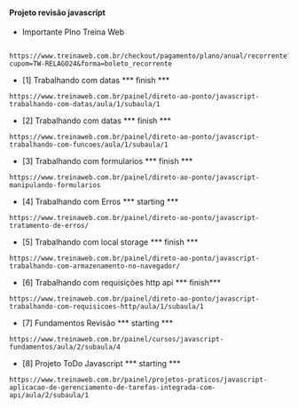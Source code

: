 #### Projeto revisão javascript
* Importante Plno Treina Web
```
  https://www.treinaweb.com.br/checkout/pagamento/plano/anual/recorrente?cupom=TW-RELAGO24&forma=boleto_recorrente
```

* [1] Trabalhando com datas *** finish ***
```
https://www.treinaweb.com.br/painel/direto-ao-ponto/javascript-trabalhando-com-datas/aula/1/subaula/1
```

* [2] Trabalhando com datas *** finish ***
```
https://www.treinaweb.com.br/painel/direto-ao-ponto/javascript-trabalhando-com-funcoes/aula/1/subaula/1
```

* [3] Trabalhando com formularios *** finish ***
```
https://www.treinaweb.com.br/painel/direto-ao-ponto/javascript-manipulando-formularios
```

* [4] Trabalhando com Erros *** starting ***
```
https://www.treinaweb.com.br/painel/direto-ao-ponto/javascript-tratamento-de-erros/
```

* [5] Trabalhando com local storage *** finish ***
```
https://www.treinaweb.com.br/painel/direto-ao-ponto/javascript-trabalhando-com-armazenamento-no-navegador/
```

* [6] Trabalhando com requisições http api  *** finish***
```
https://www.treinaweb.com.br/painel/direto-ao-ponto/javascript-trabalhando-com-requisicoes-http/aula/1/subaula/1
```

* [7] Fundamentos Revisão *** starting ***
```
https://www.treinaweb.com.br/painel/cursos/javascript-fundamentos/aula/2/subaula/4
```

* [8] Projeto ToDo Javascript *** starting ***
```
https://www.treinaweb.com.br/painel/projetos-praticos/javascript-aplicacao-de-gerenciamento-de-tarefas-integrada-com-api/aula/2/subaula/1
```
